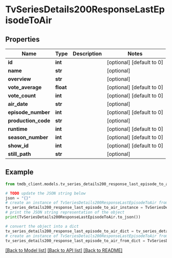 # TvSeriesDetails200ResponseLastEpisodeToAir


## Properties

Name | Type | Description | Notes
------------ | ------------- | ------------- | -------------
**id** | **int** |  | [optional] [default to 0]
**name** | **str** |  | [optional] 
**overview** | **str** |  | [optional] 
**vote_average** | **float** |  | [optional] [default to 0]
**vote_count** | **int** |  | [optional] [default to 0]
**air_date** | **str** |  | [optional] 
**episode_number** | **int** |  | [optional] [default to 0]
**production_code** | **str** |  | [optional] 
**runtime** | **int** |  | [optional] [default to 0]
**season_number** | **int** |  | [optional] [default to 0]
**show_id** | **int** |  | [optional] [default to 0]
**still_path** | **str** |  | [optional] 

## Example

```python
from tmdb_client.models.tv_series_details200_response_last_episode_to_air import TvSeriesDetails200ResponseLastEpisodeToAir

# TODO update the JSON string below
json = "{}"
# create an instance of TvSeriesDetails200ResponseLastEpisodeToAir from a JSON string
tv_series_details200_response_last_episode_to_air_instance = TvSeriesDetails200ResponseLastEpisodeToAir.from_json(json)
# print the JSON string representation of the object
print(TvSeriesDetails200ResponseLastEpisodeToAir.to_json())

# convert the object into a dict
tv_series_details200_response_last_episode_to_air_dict = tv_series_details200_response_last_episode_to_air_instance.to_dict()
# create an instance of TvSeriesDetails200ResponseLastEpisodeToAir from a dict
tv_series_details200_response_last_episode_to_air_from_dict = TvSeriesDetails200ResponseLastEpisodeToAir.from_dict(tv_series_details200_response_last_episode_to_air_dict)
```
[[Back to Model list]](../README.md#documentation-for-models) [[Back to API list]](../README.md#documentation-for-api-endpoints) [[Back to README]](../README.md)


